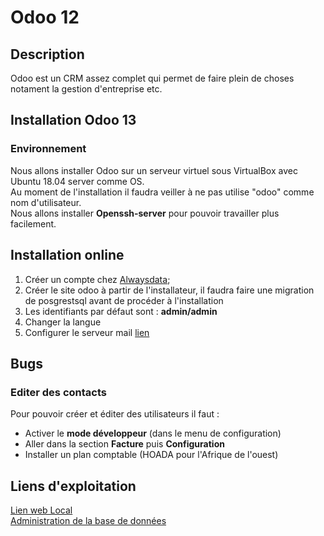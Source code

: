 # Odoo 12

## Description

Odoo est un CRM assez complet qui permet de faire plein de choses notament la gestion d'entreprise etc.

## Installation Odoo 13

### Environnement

Nous allons installer Odoo sur un serveur virtuel sous VirtualBox avec Ubuntu 18.04 server comme OS.  
Au moment de l'installation il faudra veiller à ne pas utilise "odoo" comme nom d'utilisateur.  
Nous allons installer **Openssh-server** pour pouvoir travailler plus facilement.



## Installation online

1. Créer un compte chez [Alwaysdata](http://alwaysdata.com/);  
2. Créer le site odoo à partir de l'installateur, il faudra faire une migration de posgrestsql avant de procéder à l'installation
3. Les identifiants par défaut sont : **admin/admin**
4. Changer la langue
5. Configurer le serveur mail [lien](https://www.odoo.com/fr_FR/forum/aide-1/question/incoming-outgoing-mail-configuration-44842)

## Bugs

### Editer des contacts

Pour pouvoir créer et éditer des utilisateurs il faut :  

* Activer le __mode développeur__ (dans le menu de configuration)
* Aller dans la section __Facture__ puis __Configuration__
* Installer un plan comptable (HOADA pour l'Afrique de l'ouest)

## Liens d'exploitation

[Lien web Local](http://localhost:8069)  
[Administration de la base de données](http://localhost:8069/web/database/manager)

